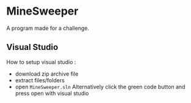 # MineSweeper
A program made for a challenge.

## Visual Studio
How to setup visual studio :
- download zip archive file
- extract files/folders
- open `MineSweeper.sln`
Alternatively click the green code button and press open with visual studio
